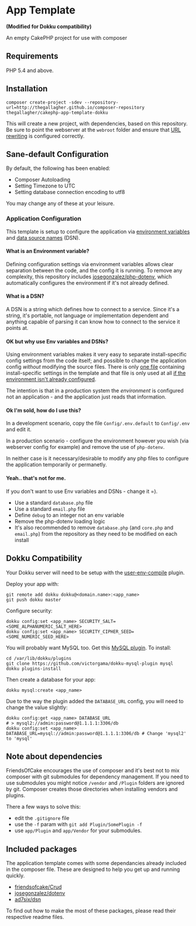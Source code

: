 # App Template

**(Modified for Dokku compatibility)**

An empty CakePHP project for use with composer

## Requirements

PHP 5.4 and above.

## Installation

	composer create-project -sdev --repository-url=http://thegallagher.github.io/composer-repository thegallagher/cakephp-app-template-dokku

This will create a new project, with dependencies, based on this repository. Be sure to point
the webserver at the `webroot` folder and ensure that [URL rewriting][1]
is configured correctly.

## Sane-default Configuration

By default, the following has been enabled:

- Composer Autoloading
- Setting Timezone to UTC
- Setting database connection encoding to utf8

You may change any of these at your leisure.

### Application Configuration

This template is setup to configure the application via [environment variables](http://en.wikipedia.org/wiki/Environment_variable) and [data source names](http://en.wikipedia.org/wiki/Data_source_name) (DSN).

#### What is an Environment variable?

Defining configuration settings via environment variables allows clear separation between the code, and the config it is running. To remove any complexity, this repository includes [josegonzalez/php-dotenv](https://github.com/josegonzalez/php-dotenv), which automatically configures the environment if it's not already defined.

#### What is a DSN?

A DSN is a string which defines how to connect to a service. Since it's a string, it's portable, not language or implementation dependent and anything capable of parsing it can know how to connect to the service it points at.

#### OK but why use Env variables and DSNs?

Using environment variables makes it very easy to separate install-specific config settings from the code itself; and possible to change the application config _without_ modifying the source files. 
There is only [one file](https://github.com/FriendsOfCake/app-template/blob/master/app/Config/.env.default) containing install-specific settings in the template and  that file is only used at all [if the environment isn't already configured](https://github.com/FriendsOfCake/app-template/blob/master/app/Config/core.php#L38-L57). 

The intention is that in a production system the _environment_ is configured not an application - and the application just reads that information.

#### Ok I'm sold, how do I use this?

In a development scenario, copy the file `Config/.env.default` to `Config/.env` and edit it.

In a production scenario - configure the environment however you wish (via webserver config for example) and remove the use of `php-dotenv`.

In neither case is it necessary/desirable to modify any php files to configure the application temporarily or permanetly.

#### Yeah.. that's not for me.

If you don't want to use Env variables and DSNs - change it =). 

 * Use a standard `database.php` file 
 * Use a standard `email.php` file 
 * Define `debug` to an integer not an env variable
 * Remove the php-dotenv loading logic
 * It's also recommended to remove `database.php` (and `core.php` and `email.php`) from the repository as they need to be modified on each install

## Dokku Compatibility

Your Dokku server will need to be setup with the [user-env-compile](https://github.com/musicglue/dokku-user-env-compile) plugin.

Deploy your app with:

    git remote add dokku dokku@<domain.name>:<app_name>
    git push dokku master

Configure security:

    dokku config:set <app_name> SECURITY_SALT=<SOME_ALPHANUMERIC_SALT_HERE>
    dokku config:set <app_name> SECURITY_CIPHER_SEED=<SOME_NUMERIC_SEED_HERE>

You will probably want MySQL too. Get this [MySQL plugin](https://github.com/victorgama/dokku-mysql-plugin). To install:

    cd /var/lib/dokku/plugins
    git clone https://github.com/victorgama/dokku-mysql-plugin mysql
    dokku plugins-install

Then create a database for your app:

    dokku mysql:create <app_name>

Due to the way the plugin added the `DATABASE_URL` config, you will need to change the value slightly:

    dokku config:get <app_name> DATABASE_URL
    # > mysql2://admin:password@1.1.1.1:3306/db
    dokku config:set <app_name> DATABASE_URL=mysql://admin:password@1.1.1.1:3306/db # Change 'mysql2' to 'mysql'

## Note about dependencies

FriendsOfCake encourages the use of composer and it's best not to mix composer with git submodules for
dependency management. If you need to use submodules you might notice `/vendor` and `/Plugin` folders are
ignored by git. Composer creates those directories when installing vendors and plugins.

There a few ways to solve this:
- edit the `.gitignore` file
- use the `-f` param with `git add Plugin/SomePlugin -f`
- use `app/Plugin` and `app/Vendor` for your submodules.

 [1]: http://book.cakephp.org/2.0/en/installation/url-rewriting.html

## Included packages
The application template comes with some dependancies already included in the composer file. These are designed to help you get up and running quickly.

* [friendsofcake/Crud](https://github.com/friendsofcake/crud)
* [josegonzalez/dotenv](https://github.com/josegonzalez/php-dotenv)
* [ad7six/dsn](https://github.com/AD7six/php-dsn)

To find out how to make the most of these packages, please read their respective readme files.
